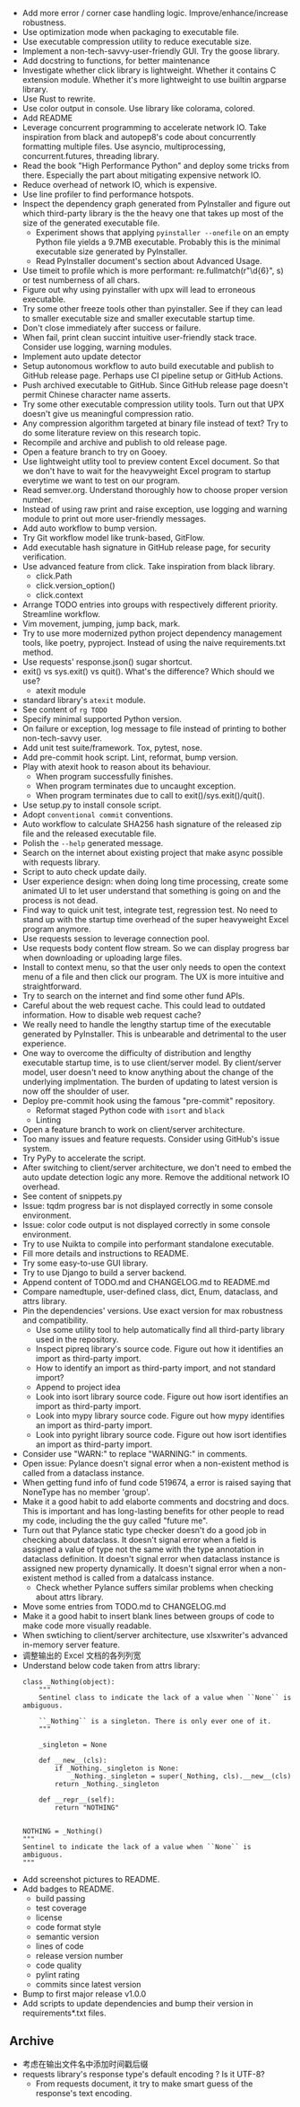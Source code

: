 - Add more error / corner case handling logic. Improve/enhance/increase robustness.
- Use optimization mode when packaging to executable file.
- Use executable compression utility to reduce executable size.
- Implement a non-tech-savvy-user-friendly GUI. Try the goose library.
- Add docstring to functions, for better maintenance
- Investigate whether click library is lightweight. Whether it contains C extension module. Whether it's more lightweight to use builtin argparse library.
- Use Rust to rewrite.
- Use color output in console. Use library like colorama, colored.
- Add README
- Leverage concurrent programming to accelerate network IO. Take inspiration from black and autopep8's code about concurrently formatting multiple files. Use asyncio, multiprocessing, concurrent.futures, threading library.
- Read the book "High Performance Python" and deploy some tricks from there. Especially the part about mitigating expensive network IO.
- Reduce overhead of network IO, which is expensive.
- Use line profiler to find performance hotspots.
- Inspect the dependency graph generated from PyInstaller and figure out which third-party library is the the heavy one that takes up most of the size of the generated executable file.
  - Experiment shows that applying `pyinstaller --onefile` on an empty Python file yields a 9.7MB executable. Probably this is the minimal executable size generated by PyInstaller.
  - Read PyInstaller document's section about Advanced Usage.
- Use timeit to profile which is more performant: re.fullmatch(r"\d{6}", s) or test numberness of all chars.
- Figure out why using pyinstaller with upx will lead to erroneous executable.
- Try some other freeze tools other than pyinstaller. See if they can lead to smaller executable size and smaller executable startup time.
- Don't close immediately after success or failure.
- When fail, print clean succint intuitive user-friendly stack trace. Consider use logging, warning modules.
- Implement auto update detector
- Setup autonomous workflow to auto build executable and publish to GitHub release page. Perhaps use CI pipeline setup or GitHub Actions.
- Push archived executable to GitHub. Since GitHub release page doesn't permit Chinese character name asserts.
- Try some other executable compression utility tools. Turn out that UPX doesn't give us meaningful compression ratio.
- Any compression algorithm targeted at binary file instead of text? Try to do some literature review on this research topic.
- Recompile and archive and publish to old release page.
- Open a feature branch to try on Gooey.
- Use lightweight utlity tool to preview content Excel document. So that we don't have to wait for the heavyweight Excel program to startup everytime we want to test on our program.
- Read semver.org. Understand thoroughly how to choose proper version number.
- Instead of using raw print and raise exception, use logging and warning module to print out more user-friendly messages.
- Add auto workflow to bump version.
- Try Git workflow model like trunk-based, GitFlow.
- Add executable hash signature in GitHub release page, for security verification.
- Use advanced feature from click. Take inspiration from black library.
  - click.Path
  - click.version_option()
  - click.context
- Arrange TODO entries into groups with respectively different priority. Streamline workflow.
- Vim movement, jumping, jump back, mark.
- Try to use more modernized python project dependency management tools, like poetry, pyproject. Instead of using the naive requirements.txt method.
- Use requests' response.json() sugar shortcut.
- exit() vs sys.exit() vs quit(). What's the difference? Which should we use?
  - atexit module
- standard library's `atexit` module.
- See content of `rg TODO`
- Specify minimal supported Python version.
- On failure or exception, log message to file instead of printing to bother non-tech-savvy user.
- Add unit test suite/framework. Tox, pytest, nose.
- Add pre-commit hook script. Lint, reformat, bump version.
- Play with atexit hook to reason about its behaviour.
  - When program successfully finishes.
  - When program terminates due to uncaught exception.
  - When program terminates due to call to exit()/sys.exit()/quit().
- Use setup.py to install console script.
- Adopt `conventional commit` conventions.
- Auto workflow to calculate SHA256 hash signature of the released zip file and the released executable file.
- Polish the `--help` generated message.
- Search on the internet about existing project that make async possible with requests library.
- Script to auto check update daily.
- User experience design: when doing long time processing, create some animated UI to let user understand that something is going on and the process is not dead.
- Find way to quick unit test, integrate test, regression test. No need to stand up with the startup time overhead of the super heavyweight Excel program anymore.
- Use requests session to leverage connection pool.
- Use requests body content flow stream. So we can display progress bar when downloading or uploading large files.
- Install to context menu, so that the user only needs to open the context menu of a file and then click our program. The UX is more intuitive and straightforward.
- Try to search on the internet and find some other fund APIs.
- Careful about the web request cache. This could lead to outdated information. How to disable web request cache?
- We really need to handle the lengthy startup time of the executable generated by PyInstaller. This is unbearable and detrimental to the user experience.
- One way to overcome the difficulty of distribution and lengthy executable startup time, is to use client/server model. By client/server model, user doesn't need to know anything about the change of the underlying implmentation. The burden of updating to latest version is now off the shoulder of user.
- Deploy pre-commit hook using the famous "pre-commit" repository.
  - Reformat staged Python code with `isort` and `black`
  - Linting
- Open a feature branch to work on client/server architecture.
- Too many issues and feature requests. Consider using GitHub's issue system.
- Try PyPy to accelerate the script.
- After switching to client/server architecture, we don't need to embed the auto update detection logic any more. Remove the additional network IO overhead.
- See content of snippets.py
- Issue: tqdm progress bar is not displayed correctly in some console environment.
- Issue: color code output is not displayed correctly in some console environment.
- Try to use Nuikta to compile into performant standalone executable.
- Fill more details and instructions to README.
- Try some easy-to-use GUI library.
- Try to use Django to build a server backend.
- Append content of TODO.md and CHANGELOG.md to README.md
- Compare namedtuple, user-defined class, dict, Enum, dataclass, and attrs library.
- Pin the dependencies' versions. Use exact version for max robustness and compatibility.
  - Use some utility tool to help automatically find all third-party library used in the repository.
  - Inspect pipreq library's source code. Figure out how it identifies an import as third-party import.
  - How to identify an import as third-party import, and not standard import?
  - Append to project idea
  - Look into isort library source code. Figure out how isort identifies an import as third-party import.
  - Look into mypy library source code. Figure out how mypy identifies an import as third-party import.
  - Look into pyright library source code. Figure out how isort identifies an import as third-party import.
- Consider use "WARN:" to replace "WARNING:" in comments.
- Open issue: Pylance doesn't signal error when a non-existent method is called from a dataclass instance.
- When getting fund info of fund code 519674, a error is raised saying that NoneType has no member 'group'.
- Make it a good habit to add elaborte comments and docstring and docs. This is important and has long-lasting benefits for other people to read my code, including the the guy called "future me".
- Turn out that Pylance static type checker doesn't do a good job in checking about dataclass. It doesn't signal error when a field is assigned a value of type not the same with the type annotation in dataclass definition. It doesn't signal error when dataclass instance is assigned new property dynamically. It doesn't signal error when a non-existent method is called from a datalcass instance.
  - Check whether Pylance suffers similar problems when checking about attrs library.
- Move some entries from TODO.md to CHANGELOG.md
- Make it a good habit to insert blank lines between groups of code to make code more visually readable.
- When swtiching to client/server architecture, use xlsxwriter's advanced in-memory server feature.
- 调整输出的 Excel 文档的各列列宽
- Understand below code taken from attrs library:
  ```
  class _Nothing(object):
      """
      Sentinel class to indicate the lack of a value when ``None`` is ambiguous.

      ``_Nothing`` is a singleton. There is only ever one of it.
      """

      _singleton = None

      def __new__(cls):
          if _Nothing._singleton is None:
              _Nothing._singleton = super(_Nothing, cls).__new__(cls)
          return _Nothing._singleton

      def __repr__(self):
          return "NOTHING"


  NOTHING = _Nothing()
  """
  Sentinel to indicate the lack of a value when ``None`` is ambiguous.
  """
  ```
- Add screenshot pictures to README.
- Add badges to README.
  - build passing
  - test coverage
  - license
  - code format style
  - semantic version
  - lines of code
  - release version number
  - code quality
  - pylint rating
  - commits since latest version
- Bump to first major release v1.0.0
- Add scripts to update dependencies and bump their version in requirements*.txt files.



## Archive

- 考虑在输出文件名中添加时间戳后缀
- requests library's response type's default encoding ? Is it UTF-8?
  - From requests document, it try to make smart guess of the response's text encoding.
